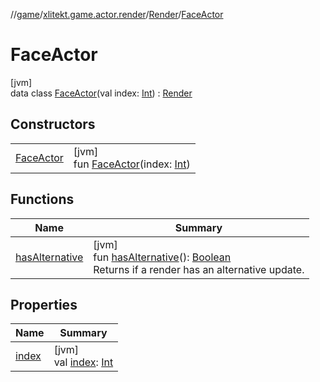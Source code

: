 //[game](../../../../index.md)/[xlitekt.game.actor.render](../../index.md)/[Render](../index.md)/[FaceActor](index.md)

# FaceActor

[jvm]\
data class [FaceActor](index.md)(val index: [Int](https://kotlinlang.org/api/latest/jvm/stdlib/kotlin/-int/index.html)) : [Render](../index.md)

## Constructors

| | |
|---|---|
| [FaceActor](-face-actor.md) | [jvm]<br>fun [FaceActor](-face-actor.md)(index: [Int](https://kotlinlang.org/api/latest/jvm/stdlib/kotlin/-int/index.html)) |

## Functions

| Name | Summary |
|---|---|
| [hasAlternative](../has-alternative.md) | [jvm]<br>fun [hasAlternative](../has-alternative.md)(): [Boolean](https://kotlinlang.org/api/latest/jvm/stdlib/kotlin/-boolean/index.html)<br>Returns if a render has an alternative update. |

## Properties

| Name | Summary |
|---|---|
| [index](--index--.md) | [jvm]<br>val [index](--index--.md): [Int](https://kotlinlang.org/api/latest/jvm/stdlib/kotlin/-int/index.html) |
